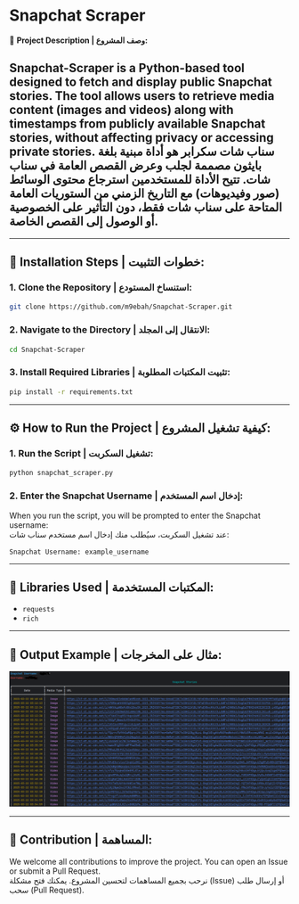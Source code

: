 # Snapchat Scraper 

📸 **Project Description | وصف المشروع:**  
 

 Snapchat-Scraper is a Python-based tool designed to fetch and display public Snapchat stories. The tool allows users to retrieve media content (images and videos) along with timestamps from publicly available Snapchat stories, without affecting privacy or accessing private stories.
سناب شات سكرابر هو أداة مبنية بلغة بايثون مصممة لجلب وعرض القصص العامة في سناب شات. تتيح الأداة للمستخدمين استرجاع محتوى الوسائط (صور وفيديوهات) مع التاريخ الزمني من الستوريات العامة المتاحة على سناب شات فقط، دون التأثير على الخصوصية أو الوصول إلى القصص الخاصة.  
---  
---

## 🚀 **Installation Steps | خطوات التثبيت:**

### 1. **Clone the Repository | استنساخ المستودع:**
```bash
git clone https://github.com/m9ebah/Snapchat-Scraper.git
```

### 2. **Navigate to the Directory | الانتقال إلى المجلد:**
```bash
cd Snapchat-Scraper
```

### 3. **Install Required Libraries | تثبيت المكتبات المطلوبة:**
```bash
pip install -r requirements.txt
```

---

## ⚙️ **How to Run the Project | كيفية تشغيل المشروع:**

### 1. **Run the Script | تشغيل السكربت:**
```bash
python snapchat_scraper.py
```

### 2. **Enter the Snapchat Username | إدخال اسم المستخدم:**  
When you run the script, you will be prompted to enter the Snapchat username:  
عند تشغيل السكربت، سيُطلب منك إدخال اسم مستخدم سناب شات:
```
Snapchat Username: example_username
```

---

## 💾 **Libraries Used | المكتبات المستخدمة:**

- `requests`
- `rich` 

---

## 📸 **Output Example | مثال على المخرجات:**

![Output Screenshot](assets/output_example.png)

---

## 🤝 **Contribution | المساهمة:**

We welcome all contributions to improve the project. You can open an Issue or submit a Pull Request.  
نرحب بجميع المساهمات لتحسين المشروع. يمكنك فتح مشكلة (Issue) أو إرسال طلب سحب (Pull Request).

